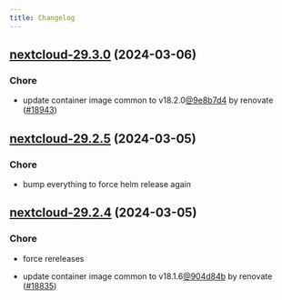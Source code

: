 ```yaml
---
title: Changelog
---
```




## [nextcloud-29.3.0](https://github.com/truecharts/charts/compare/nextcloud-29.2.5...nextcloud-29.3.0) (2024-03-06)

### Chore



- update container image common to v18.2.0[@9e8b7d4](https://github.com/9e8b7d4) by renovate ([#18943](https://github.com/truecharts/charts/issues/18943))


## [nextcloud-29.2.5](https://github.com/truecharts/charts/compare/nextcloud-29.2.4...nextcloud-29.2.5) (2024-03-05)

### Chore



- bump everything to force helm release again


## [nextcloud-29.2.4](https://github.com/truecharts/charts/compare/nextcloud-29.2.2...nextcloud-29.2.4) (2024-03-05)

### Chore



- force rereleases

- update container image common to v18.1.6[@904d84b](https://github.com/904d84b) by renovate ([#18835](https://github.com/truecharts/charts/issues/18835))